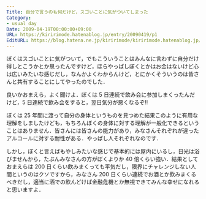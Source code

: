 ```yaml
---
Title: 自分で言うのも何だけど，スゴいことに気がついてしまった
Category:
- usual day
Date: 2009-04-19T00:00:00+09:00
URL: https://kiririmode.hatenablog.jp/entry/20090419/p1
EditURL: https://blog.hatena.ne.jp/kiririmode/kiririmode.hatenablog.jp/atom/entry/8454420450078213210
---
```



ぼくはスゴいことに気がついて，でもこういうことはみんなに言わずに自分だけ得しとこうかとか思ったんですけど，ほらやっぱしぼくとかはお金はないけど心は広いみたいな感じだし，なんかよくわからんけど，とにかくそういうのは皆さんと共有することにしてやったのでした．

良いかおまえら，よく聞けよ．ぼくは 5 日連続で飲み会に参加しまくったんだけど，5 日連続で飲み会をすると，翌日気分が悪くなるぞ!!

ぼくは 25 年間に渡って自分の身体というものを見つめた結果このように有用な理解をしましたけども，もちろんぼくの身体に対する理解が一般化できるということはありません．皆さんには皆さんの能力があり，みなさんそれぞれが違ったアルコールに対する耐性がある．やっぱし人それぞれなのです．

しかし，ぼくと言えばもやしみたいな感じで基本的には屋内にいるし，日光は浴びませんから，たぶんみなさんの方がぼくよりか 40 倍くらい強い．結果としておまえらは 200 日くらい飲みまくっても平気だし，限界にチャレンジしない人間というのはクソですから，みなさん 200 日くらい連続でお酒とか飲みまくるべきだし，適当に酒での飲んどけば金融危機とか無視できてみんな幸せになれると思いますよ．
